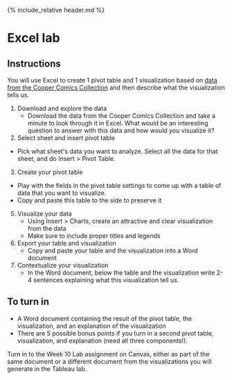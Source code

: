 {% include_relative header.md %}
# Excel lab
## Instructions
You will use Excel to create 1 pivot table and 1 visualization based on [data from the Cooper Comics Collection](https://mikrowelle.github.io/cooper-comics-final/data/Cooper%20Comics%20Reprint%20Metadata.xlsx) and then describe what the visualization tells us.
1. Download and explore the data
	- Download the data from the Cooper Comics Collection and take a minute to look through it in Excel. What would be an interesting question to answer with this data and how would you visualize it?
2. Select sheet and insert pivot table
- Pick what sheet's data you want to analyze. Select all the data for that sheet, and do Insert > Pivot Table.
3. Create your pivot table
- Play with the fields in the pivot table settings to come up with a table of data that you want to visualize.
- Copy and paste this table to the side to preserve it
5. Visualize your data
	- Using Insert > Charts, create an attractive and clear visualization from the data
	- Make sure to include proper titles and legends
6. Export your table and visualization
	- Copy and paste your table and the visualization into a Word document
7. Contextualize your visualization
	- In the Word document, below the table and the visualization write 2-4 sentences explaining what this visualization tell us.  
## To turn in
- A Word document containing the result of the pivot table, the visualization, and an explanation of the visualization
- There are 5 possible bonus points if you turn in a second pivot table, visualization, and explanation (need all three components!).
  
Turn in to the Week 10 Lab assignment on Canvas, either as part of the same document or a different document from the visualizations you will generate in the Tableau lab.

